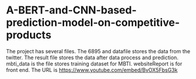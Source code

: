 # A-BERT-and-CNN-based-prediction-model-on-competitive-products
The project has several files. The 6895 and datafile stores the data from the twitter. The result file stores the data after data process and prediction. mbti_data is the file stores training dataset for MBTI. websiteReport is for front end. The URL is https://www.youtube.com/embed/BvOX5FbsG3k
